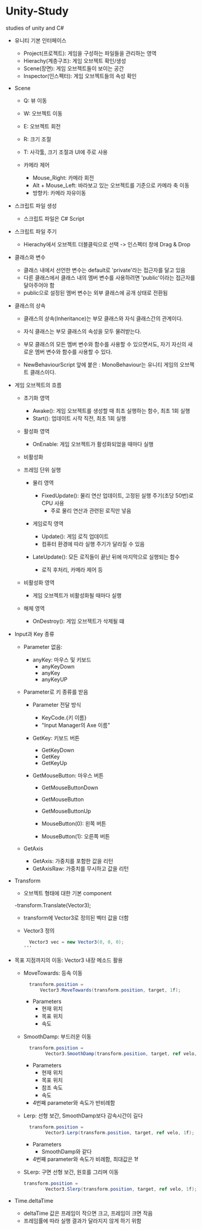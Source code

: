 # Unity-Study

studies of unity and C#

- 유니티 기본 인터페이스

  - Project(프로젝트): 게임을 구성하는 파일들을 관리하는 영역
  - Hierachy(계층구조): 게임 오브젝트 확인/생성
  - Scene(장면): 게임 오브젝트들이 보이는 공간
  - Inspector(인스펙터): 게임 오브젝트들의 속성 확인

- Scene

  - Q: 뷰 이동
  - W: 오브젝트 이동
  - E: 오브젝트 회전
  - R: 크기 조절
  - T: 사각툴, 크기 조절과 UI에 주로 사용

  - 카메라 제어
    - Mouse_Right: 카메라 회전
    - Alt + Mouse_Left: 바라보고 있는 오브젝트를 기준으로 카메라 축 이동
    - 방향키: 카메라 자유이동

- 스크립트 파일 생성

  - 스크립트 파일은 C# Script

- 스크립트 파일 주기

  - Hierachy에서 오브젝트 더블클릭으로 선택 -> 인스펙터 창에 Drag & Drop

- 클래스와 변수

  - 클래스 내에서 선언한 변수는 default로 'private'라는 접근자를 달고 있음
  - 다른 클래스에서 클래스 내의 멤버 변수를 사용하려면 'public'이라는 접근자를 달아주어야 함
  - public으로 설정된 멤버 변수는 외부 클래스에 공개 상태로 전환됨

- 클래스의 상속

  - 클래스의 상속(Inheritance)는 부모 클래스와 자식 클래스간의 관계이다.
  - 자식 클래스는 부모 클래스의 속성을 모두 물려받는다.
  - 부모 클래스의 모든 멤버 변수와 함수를 사용할 수 있으면서도, 자기 자신의 새로운 멤버 변수와 함수를 사용할 수 있다.

  - NewBehaviourScript 앞에 붙은 : MonoBehaviour는 유니티 게임의 오브젝트 클래스이다.

- 게임 오브젝트의 흐름

  - 초기화 영역

    - Awake(): 게임 오브젝트를 생성할 때 최초 실행하는 함수, 최초 1회 실행
    - Start(): 업데이트 시작 직전, 최초 1회 실행

  - 활성화 영역
    - OnEnable: 게임 오브젝트가 활성화되었을 때마다 실행
  - 비활성화
  - 프레임 단위 실행

    - 물리 영역

      - FixedUpdate(): 물리 연산 업데이트, 고정된 실행 주기(초당 50번)로 CPU 사용
        - 주로 물리 연산과 관련된 로직만 넣음

    - 게임로직 영역

      - Update(): 게임 로직 업데이트
      - 컴퓨터 환경에 따라 실행 주기가 달라질 수 있음

    - LateUpdate(): 모든 로직들이 끝난 뒤에 마지막으로 실행되는 함수
      - 로직 후처리, 카메라 제어 등

  - 비활성화 영역

    - 게임 오브젝트가 비활성화될 때마다 실행

  - 해체 영역
    - OnDestroy(): 게임 오브젝트가 삭제될 떄

- Input과 Key 종류

  - Parameter 없음:

    - anyKey: 마우스 및 키보드
      - anyKeyDown
      - anyKey
      - anyKeyUP

  - Parameter로 키 종류를 받음

    - Parameter 전달 방식

      - KeyCode.{키 이름}
      - "Input Manager의 Axe 이름"

    - GetKey: 키보드 버튼

      - GetKeyDown
      - GetKey
      - GetKeyUp

    - GetMouseButton: 마우스 버튼

      - GetMouseButtonDown
      - GetMouseButton
      - GetMouseButtonUp

      - MouseButton(0): 왼쪽 버튼
      - MouseButton(1): 오른쪽 버튼

  - GetAxis
    - GetAxis: 가중치를 포함한 값을 리턴
    - GetAxisRaw: 가중치를 무시하고 값을 리턴

- Transform

  - 오브젝트 형태에 대한 기본 component

  -transform.Translate(Vector3);

  - transform에 Vector3로 정의된 벡터 값을 더함

  - Vector3 정의
    ```cs
      Vector3 vec = new Vector3(0, 0, 0);
    '''
    ```

- 목표 지점까지의 이동: Vector3 내장 메소드 활용

  - MoveTowards: 등속 이동

    ```cs
      transform.position =
          Vector3.MoveTowards(transform.position, target, 1f);
    ```

    - Parameters
      - 현재 위치
      - 목표 위치
      - 속도

  - SmoothDamp: 부드러운 이동

    ```cs
      transform.position =
            Vector3.SmoothDamp(transform.position, target, ref velo, 1f);
    ```

    - Parameters
      - 현재 위치
      - 목표 위치
      - 참조 속도
      - 속도
    - 4번째 parameter와 속도가 반비례함

  - Lerp: 선형 보간, SmoothDamp보다 감속시간이 길다

    ```cs
      transform.position =
            Vector3.Lerp(transform.position, target, ref velo, 1f);
    ```

    - Parameters
      - SmoothDamp와 같다
    - 4번째 parameter와 속도가 비례함, 최대값은 1f

  - SLerp: 구면 선형 보간, 원호를 그리며 이동
    ```cs
    transform.position =
            Vector3.Slerp(transform.position, target, ref velo, 1f);
    ```

- Time.deltaTime
  - deltaTime 값은 프레임이 작으면 크고, 프레임이 크면 작음
  - 프레임률에 따라 실행 결과가 달라지지 않게 하기 위함

